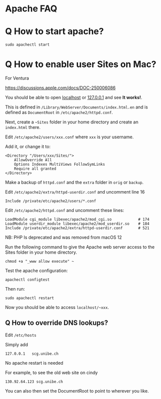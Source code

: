 # Apache FAQ

# Q How to start apache?

	sudo apachectl start

# Q How to enable user Sites on Mac?

For Ventura

https://discussions.apple.com/docs/DOC-250006086

You should be able to open [localhost](http://localhost) or [127.0.0.1](http://127.0.0.1) and see **It works!**.

This is defined in `/Library/WebServer/Documents/index.html.en` and is defined as `DocumentRoot` in `/etc/apache2/httpd.conf`.

Next, create a `~Sites` folder in your home directory and create an `index.html` there.

Edit `/etc/apache2/users/xxx.conf` where `xxx` is your username.

Add it, or change it to:
```
<Directory "/Users/xxx/Sites/">
	AllowOverride All
	Options Indexes MultiViews FollowSymLinks
	Require all granted
</Directory>
```

Make a backup of `httpd.conf` and the `extra` folder in `orig` or `backup`.

Edit `/etc/apache2/extra/httpd-userdir.conf` and uncomment line 16
```
Include /private/etc/apache2/users/*.conf
```


Edit `/etc/apache2/httpd.conf` and uncomment these lines:
```
LoadModule cgi_module libexec/apache2/mod_cgi.so 			# 174
LoadModule userdir_module libexec/apache2/mod_userdir.so	# 184
Include /private/etc/apache2/extra/httpd-userdir.conf		# 521
```

NB: PHP Is deprecated and was removed from macOS 12

Run the following command to give the Apache web server access to the Sites folder in your home directory.
```
chmod +a "_www allow execute" ~
```

Test the apache configuration:
```
apachectl configtest
```

Then run:
```
sudo apachectl restart
```

Now you should be able to access `localhost/~xxx`.

## Q How to override DNS lookups?

Edit `/etc/hosts`

Simply add
```
127.0.0.1	scg.unibe.ch
```
No apache restart is needed

For example, to see the old web site on cindy
```
130.92.64.123 scg.unibe.ch
```

You can also then set the DocumentRoot to point to wherever you like.
